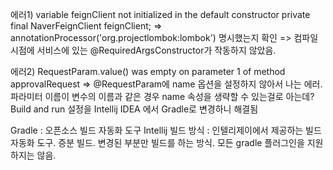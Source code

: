 에러1)
variable feignClient not initialized in the default constructor
private final NaverFeignClient feignClient;
=> annotationProcessor('org.projectlombok:lombok') 명시했는지 확인
=> 컴파일 시점에 서비스에 있는 @RequiredArgsConstructor가 작동하지 않았음.

에러2)
RequestParam.value() was empty on parameter 1 of method approvalRequest
=> @RequestParam에 name 옵션을 설정하지 않아서 나는 에러. 
파라미터 이름이 변수의 이름과 같은 경우 name 속성을 생략할 수 있는걸로 아는데?
Build and run 설정을 Intellij IDEA 에서 Gradle로 변경하니 해결됨

Gradle : 오픈소스 빌드 자동화 도구
Intellij 빌드 방식 : 인텔리제이에서 제공하는 빌드 자동화 도구. 증분 빌드. 변경된 부분만 빌드를 하는 방식. 모든 gradle 플러그인을 지원하지는 않음.